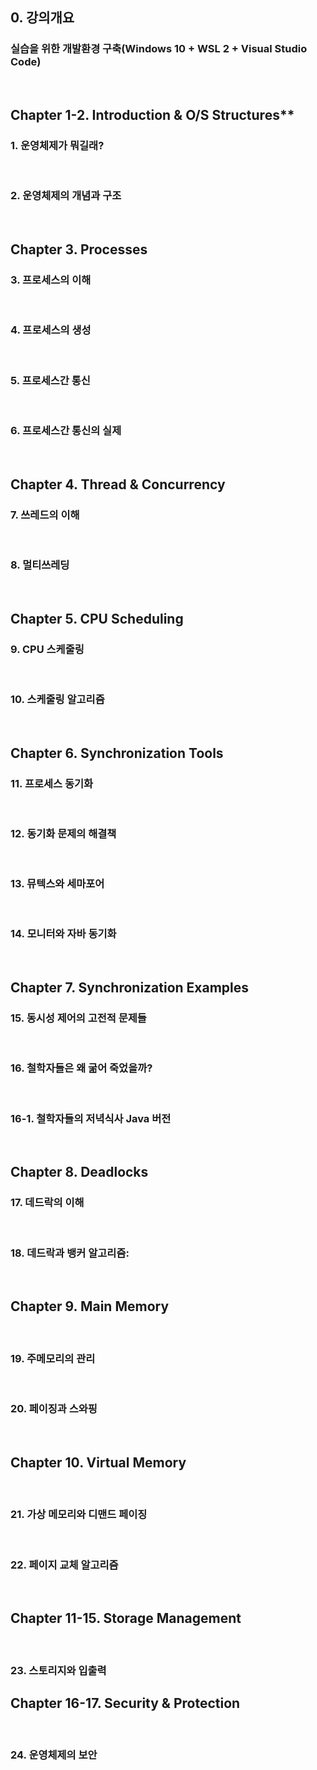 ## 0. 강의개요

### 실습을 위한 개발환경 구축(Windows 10 + WSL 2 + Visual Studio Code)

<br>

## Chapter 1-2. Introduction & O/S Structures**

### 1. 운영체제가 뭐길래?

<br>

### 2. 운영체제의 개념과 구조

<br>

## Chapter 3. Processes

### 3. 프로세스의 이해

<br>

### 4. 프로세스의 생성

<br>

### 5. 프로세스간 통신

<br>

### 6. 프로세스간 통신의 실제

<br>

## Chapter 4. Thread & Concurrency

### 7. 쓰레드의 이해

<br>

### 8. 멀티쓰레딩

<br>

## Chapter 5. CPU Scheduling

### 9. CPU 스케줄링

<br>

### 10. 스케줄링 알고리즘

<br>

## Chapter 6. Synchronization Tools

### 11. 프로세스 동기화

<br>

### 12. 동기화 문제의 해결책

<br>

### 13. 뮤텍스와 세마포어

<br>

### 14. 모니터와 자바 동기화

<br>

## Chapter 7. Synchronization Examples

### 15. 동시성 제어의 고전적 문제들

<br>

### 16. 철학자들은 왜 굶어 죽었을까?

<br>

### 16-1. 철학자들의 저녁식사 Java 버전

<br>

## Chapter 8. Deadlocks

### 17. 데드락의 이해

<br>

### 18. 데드락과 뱅커 알고리즘:

<br>

## Chapter 9. Main Memory

<br>

### 19. 주메모리의 관리

<br>

### 20. 페이징과 스와핑

<br>

## Chapter 10. Virtual Memory

<br>

### 21. 가상 메모리와 디맨드 페이징

<br>

### 22. 페이지 교체 알고리즘

<br>

## Chapter 11-15. Storage Management

<br>

### 23. 스토리지와 입출력

## Chapter 16-17. Security & Protection

<br>

### 24. 운영체제의 보안

<br>